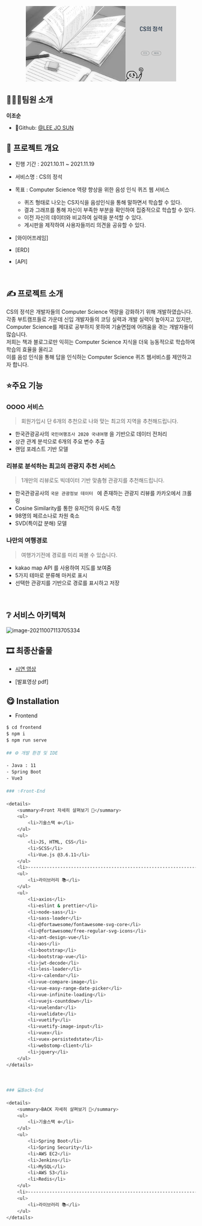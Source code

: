  <p align="center"><img src="README.assets/cs_main.JPG" width="400" height="200" /></p>




## 👨‍👩‍👦팀원 소개
**이조순**

- 🌰Github: [@LEE JO SUN](https://github.com/KingBlackCow)







## 📆 프로젝트 개요

- 진행 기간 : 2021.10.11 ~ 2021.11.19

- 서비스명 : CS의 정석
- 목표 : Computer Science 역량 향상을 위한 음성 인식 퀴즈 웹 서비스
   - 퀴즈 형태로 나오는 CS지식을 음성인식을 통해 말하면서 학습할 수 있다.
   - 결과 그래프를 통해 자신이 부족한 부분을 확인하여 집중적으로 학습할 수 있다.
   - 이전 자신의 데이터와 비교하여 실력을 분석할 수 있다.
   - 게시판을 제작하여 사용자들끼리 의견을 공유할 수 있다.

- [와이어프레임]
- [ERD]
- [API]

<br>



## ✍ 프로젝트 소개

CS의 정석은 개발자들의 Computer Science 역량을 강화하기 위해 개발하였습니다.<br>
각종 부트캠프들로 가운데 신입 개발자들의 코딩 실력과 개발 실력이 높아지고 있지만,<br>
Computer Science를 제대로 공부하지 못하여 기술면접에 어려움을 겪는 개발자들이 많습니다.<br>
저희는 책과 블로그로만 익히는 Computer Science 지식을 더욱 능동적으로 학습하여 학습의 효율을 올리고 <br>
이를 음성 인식을 통해 답을 인식하는 Computer Science 퀴즈 웹서비스를 제안하고자 합니다.

## ⭐️주요 기능

### OOOO 서비스 

> 회원가입시 단 6개의 추천으로 나와 맞는 최고의 지역을 추천해드립니다.  

- 한국관광공사의 `국민여행조사 2020 국내여행` 을 기반으로 데이터 전처리 
- 상관 관계 분석으로 6개의 주요 변수 추출 
- 랜덤 포레스트 기반 모델

### 리뷰로 분석하는 최고의 관광지 추천 서비스  

> 1개만의 리뷰로도 빅데이터 기반 맞춤형 관광지를 추천해드립니다.

- 한국관광공사의 `국문 관광정보 데이터 ` 에 존재하는 관광지 리뷰를 카카오에서 크롤링
- Cosine Similarity를 통한 유저간의 유사도 측정
- 98명의 페르소나로 차원 축소 
- SVD(특이값 분해) 모델 

### 나만의 여행경로

> 여행가기전에 경로를 미리 짜볼 수 있습니다. 

- kakao map API 를 사용하여 지도를 보여줌
- 5가지 테마로 분류해 마커로 표시 
- 선택한 관광지를 기반으로 경로를 표시하고 저장



<br>

## ❔ 서비스 아키텍쳐

![image-20211007113705334](README.assets/image-20211007113705334.png)





## 🎞 최종산출물

- [시연 영상](https://youtu.be/qct8XHwHFrs)

- [발표영상 pdf]



## 😋 Installation

- Frontend

```bash
$ cd frontend
$ npm i
$ npm run serve

## ⚙ 개발 환경 및 IDE

- Java : 11
- Spring Boot
- Vue3

### ✨Front-End 

<details>
    <summary>Front 자세히 살펴보기 🌈</summary>
    <ul>
        <li>기술스택 ⚙</li>
    </ul>   
    <ul>
        <li>JS, HTML, CSS</li>
        <li>SCSS</li>
        <li>Vue.js @3.6.11</li>
    </ul>
    <li>--------------------------------------------------------------------------------------</li>
    <ul>
        <li>라이브러리 📚</li>
    </ul>   
    <ul>
        <li>axios</li>
        <li>eslint & prettier</li>
        <li>node-sass</li>
        <li>sass-loader</li>
        <li>@fortawesome/fontawesome-svg-core</li>
        <li>@fortawesome/free-regular-svg-icons</li>
        <li>ant-design-vue</li>
        <li>aos</li>
        <li>bootstrap</li>
        <li>bootstrap-vue</li>
        <li>jwt-decode</li>
        <li>less-loader</li>
        <li>v-calendar</li>
        <li>vue-compare-image</li>
        <li>vue-easy-range-date-picker</li>
        <li>vue-infinite-loading</li>   
        <li>vuejs-countdown</li>
        <li>vuelendar</li>
        <li>vuelidate</li>
        <li>vuetify</li>
        <li>vuetify-image-input</li>
        <li>vuex</li>
        <li>vuex-persistedstate</li>
        <li>webstomp-client</li>
        <li>jquery</li>
    </ul>
</details>



### 💻Back-End

<details>
    <summary>BACK 자세히 살펴보기 🌈</summary>
    <ul>
        <li>기술스택 ⚙</li>
    </ul>   
    <ul>
        <li>Spring Boot</li>
        <li>Spring Security</li>
        <li>AWS EC2</li>
        <li>Jenkins</li>
        <li>MySQL</li>
        <li>AWS S3</li>
        <li>Redis</li>
    </ul>
    <li>--------------------------------------------------------------------------------------</li>
    <ul>
        <li>라이브러리 📚</li>
    </ul>   
</details>






